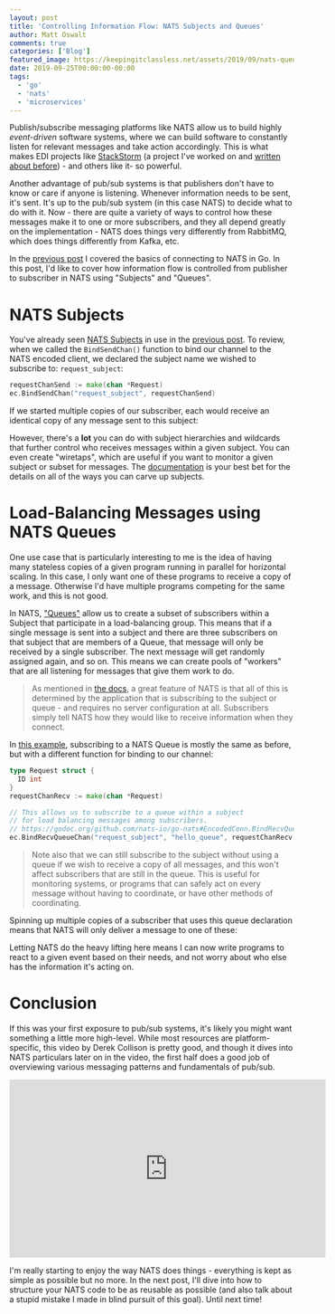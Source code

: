 ```yaml
---
layout: post
title: 'Controlling Information Flow: NATS Subjects and Queues'
author: Matt Oswalt
comments: true
categories: ['Blog']
featured_image: https://keepingitclassless.net/assets/2019/09/nats-queues-preview.png
date: 2019-09-25T00:00:00-00:00
tags:
  - 'go'
  - 'nats'
  - 'microservices'
---
```


Publish/subscribe messaging platforms like NATS allow us to build highly *event-driven* software systems, where we can build software to constantly listen for relevant messages and take action accordingly. This is what makes EDI projects like [StackStorm](https://github.com/stackstorm/st2) (a project I've worked on and [written about before](https://keepingitclassless.net/2016/12/introduction-to-stackstorm/)) - and others like it- so powerful.

Another advantage of pub/sub systems is that publishers don't have to know or care if anyone is listening. Whenever information needs to be sent, it's sent. It's up to the pub/sub system (in this case NATS) to decide what to do with it. Now - there are quite a variety of ways to control how these messages make it to one or more subscribers, and they all depend greatly on the implementation - NATS does things very differently from RabbitMQ, which does things differently from Kafka, etc.

In the [previous post](https://keepingitclassless.net/2019/09/kicking-the-tires-with-the-nats-go-client/)
I covered the basics of connecting to NATS in Go. In this post, I'd like to cover how information flow is controlled from publisher to subscriber in NATS using "Subjects" and "Queues".

# NATS Subjects

You've already seen [NATS Subjects](https://nats-io.github.io/docs/developer/concepts/subjects.html) in use in the
[previous post](https://keepingitclassless.net/2019/09/kicking-the-tires-with-the-nats-go-client/). To review,
when we called the `BindSendChan()` function to bind our channel to the NATS encoded client, we declared the subject name we wished to subscribe to: `request_subject`:

```go
requestChanSend := make(chan *Request)
ec.BindSendChan("request_subject", requestChanSend)
```

If we started multiple copies of our subscriber, each would receive an identical copy of any message sent to this subject:

<div style="text-align:center;"><script id="asciicast-SpKYqLkzTj4sIbwoBGOPfE3ug" src="https://asciinema.org/a/SpKYqLkzTj4sIbwoBGOPfE3ug.js" async></script></div>

However, there's a **lot** you can do with subject hierarchies and wildcards that further control who receives messages within a given subject. You can even create "wiretaps", which are useful if you want to monitor a given subject or subset for messages. The [documentation](https://nats-io.github.io/docs/developer/concepts/subjects.html) is your best bet for the details on all of the ways you can carve up subjects.

# Load-Balancing Messages using NATS Queues

One use case that is particularly interesting to me is the idea of having many stateless copies of a given program running in parallel for horizontal scaling. In this case, I only want one of these programs to receive a copy of a message. Otherwise I'd have multiple programs competing for the same work, and this is not good.

In NATS, ["Queues"](https://nats-io.github.io/docs/developer/concepts/queue.html) allow us to create a subset of subscribers within a Subject that participate in a load-balancing
group. This means that if a single message is sent into a subject and there are three subscribers on that subject that are members of a Queue, that message will only be received by a single subscriber. The next message will get randomly assigned again, and so on. This means we can create pools of "workers" that are all listening for messages that give them work to do.

> As mentioned in [the docs](https://nats-io.github.io/docs/developer/concepts/queue.html), a great feature of NATS is that all of this is determined by the application that is subscribing to the subject or queue - and requires no server configuration at all. Subscribers simply tell NATS how they would like to receive information when they connect.

In [this example](https://github.com/Mierdin/nats-go-examples/blob/master/example1/subscriber-queue.go), subscribing to a NATS Queue is mostly the same as before, but with a different function for binding to our channel:

```go
type Request struct {
  ID int
}
requestChanRecv := make(chan *Request)

// This allows us to subscribe to a queue within a subject
// for load balancing messages among subscribers.
// https://godoc.org/github.com/nats-io/go-nats#EncodedConn.BindRecvQueueChan
ec.BindRecvQueueChan("request_subject", "hello_queue", requestChanRecv)
```

> Note also that we can still subscribe to the subject without using a queue if we wish to receive a copy of all messages, and this won't affect subscribers that are still in the queue. This is useful for monitoring systems, or programs that can safely act on every message without having to coordinate, or have other methods of coordinating.

Spinning up multiple copies of a subscriber that uses this queue declaration means that NATS will only deliver a message to one of these:

<div style="text-align:center;"><script id="asciicast-dlS6WoZUTGtPeHrrkpSrJWEBq" src="https://asciinema.org/a/dlS6WoZUTGtPeHrrkpSrJWEBq.js" async></script></div>

Letting NATS do the heavy lifting here means I can now write programs to react to a given event based on their needs, and not worry about who else has the information it's acting on.

# Conclusion

If this was your first exposure to pub/sub systems, it's likely you might want something a little more high-level. While most resources are platform-specific, this video by Derek Collison is pretty good, and though it dives into NATS particulars later on in the video, the first half does a good job of overviewing various messaging patterns and fundamentals of pub/sub.

<div style="text-align:center;"><iframe width="560" height="315" src="https://www.youtube.com/embed/t_USxxOGzcw?start=589" frameborder="0" allow="accelerometer; autoplay; encrypted-media; gyroscope; picture-in-picture" allowfullscreen></iframe></div>

I'm really starting to enjoy the way NATS does things - everything is kept as simple as possible but no more.
In the next post, I'll dive into how to structure your NATS code to be as reusable as possible (and also talk about a stupid mistake I made in blind pursuit of this goal). Until next time!

<div style="text-align:center;display:none;"><a href="/assets/2019/09/nats-queues-preview.png"><img src="/assets/2019/09/nats-queues-preview.png"></a></div>
